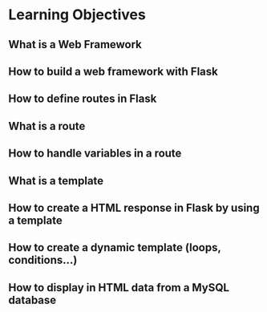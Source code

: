 # Learning Objectives

## What is a Web Framework

## How to build a web framework with Flask

## How to define routes in Flask

## What is a route

## How to handle variables in a route

## What is a template

## How to create a HTML response in Flask by using a template

## How to create a dynamic template (loops, conditions…)

## How to display in HTML data from a MySQL database
